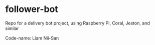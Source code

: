 # follower-bot
Repo for a delivery bot project, using Raspberry Pi, Coral, Jeston, and similar

Code-name: Liam Nii-San
